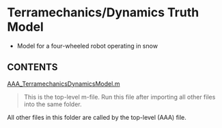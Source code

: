 # Terramechanics/Dynamics Truth Model
- Model for a four-wheeled robot operating in snow


## CONTENTS
[AAA_TerramechanicsDynamicsModel.m](./AAA_TerramechanicsDynamicsModel.m)
> This is the top-level m-file. Run this file after importing all other files into the same folder.

All other files in this folder are called by the top-level (AAA) file.
